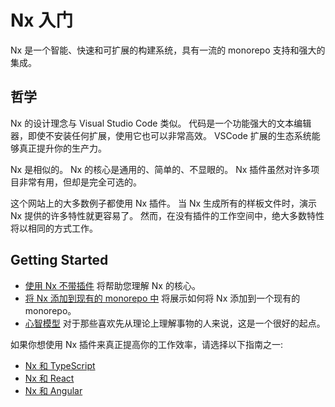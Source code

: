 # Nx 入门

Nx 是一个智能、快速和可扩展的构建系统，具有一流的 monorepo 支持和强大的集成。

## 哲学

Nx 的设计理念与 Visual Studio Code 类似。
代码是一个功能强大的文本编辑器，即使不安装任何扩展，使用它也可以非常高效。
VSCode 扩展的生态系统能够真正提升你的生产力。

Nx 是相似的。
Nx 的核心是通用的、简单的、不显眼的。
Nx 插件虽然对许多项目非常有用，但却是完全可选的。

这个网站上的大多数例子都使用 Nx 插件。
当 Nx 生成所有的样板文件时，演示 Nx 提供的许多特性就更容易了。
然而，在没有插件的工作空间中，绝大多数特性将以相同的方式工作。

## Getting Started

- [使用 Nx 不带插件](/getting-started/nx-core) 将帮助您理解 Nx 的核心。
- [将 Nx 添加到现有的 monorepo 中](/migration/adding-to-monorepo) 将展示如何将 Nx 添加到一个现有的 monorepo。
- [心智模型](/using-nx/mental-model) 对于那些喜欢先从理论上理解事物的人来说，这是一个很好的起点。

如果你想使用 Nx 插件来真正提高你的工作效率，请选择以下指南之一:

- [Nx 和 TypeScript](/getting-started/nx-and-typescript)
- [Nx 和 React](/getting-started/nx-and-react)
- [Nx 和 Angular](/getting-started/nx-and-angular)
